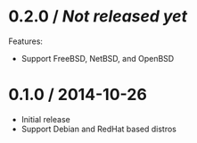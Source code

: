 # 0.2.0 / _Not released yet_

Features:

- Support FreeBSD, NetBSD, and OpenBSD

# 0.1.0 / 2014-10-26

- Initial release
- Support Debian and RedHat based distros
